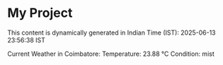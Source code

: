 # My Project

This content is dynamically generated in Indian Time (IST): 2025-06-13 23:56:38 IST


Current Weather in Coimbatore:
Temperature: 23.88 °C
Condition: mist
